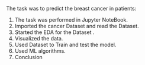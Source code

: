 The task was to predict the breast cancer in patients:

1. The task was performed in Jupyter NoteBook.
2. Imported the  cancer Dataset and read the Dataset.
3. Started the EDA for the Dataset .
4. Visualized the data.
5. Used Dataset to Train and test the model.
6. Used ML algorithms.
7. Conclusion
